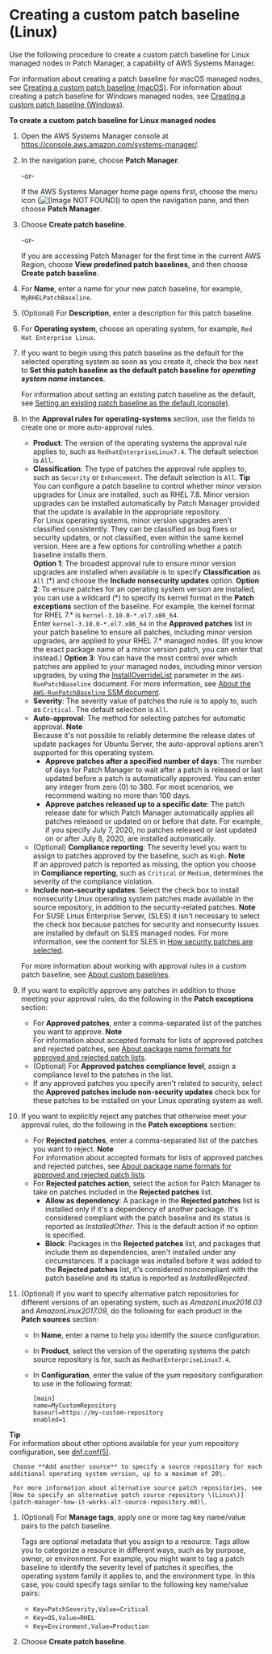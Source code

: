 # Creating a custom patch baseline \(Linux\)<a name="create-baseline-console-linux"></a>

Use the following procedure to create a custom patch baseline for Linux managed nodes in Patch Manager, a capability of AWS Systems Manager\. 

For information about creating a patch baseline for macOS managed nodes, see [Creating a custom patch baseline \(macOS\)](create-baseline-console-macos.md)\. For information about creating a patch baseline for Windows managed nodes, see [Creating a custom patch baseline \(Windows\)](create-baseline-console-windows.md)\.

**To create a custom patch baseline for Linux managed nodes**

1. Open the AWS Systems Manager console at [https://console\.aws\.amazon\.com/systems\-manager/](https://console.aws.amazon.com/systems-manager/)\.

1. In the navigation pane, choose **Patch Manager**\.

   \-or\-

   If the AWS Systems Manager home page opens first, choose the menu icon \(![\[Image NOT FOUND\]](http://docs.aws.amazon.com/systems-manager/latest/userguide/images/menu-icon-small.png)\) to open the navigation pane, and then choose **Patch Manager**\.

1. Choose **Create patch baseline**\.

   \-or\-

   If you are accessing Patch Manager for the first time in the current AWS Region, choose **View predefined patch baselines**, and then choose **Create patch baseline**\.

1. For **Name**, enter a name for your new patch baseline, for example, `MyRHELPatchBaseline`\.

1. \(Optional\) For **Description**, enter a description for this patch baseline\.

1. For **Operating system**, choose an operating system, for example, `Red Hat Enterprise Linux`\.

1. If you want to begin using this patch baseline as the default for the selected operating system as soon as you create it, check the box next to **Set this patch baseline as the default patch baseline for *operating system name* instances**\.

   For information about setting an existing patch baseline as the default, see [Setting an existing patch baseline as the default \(console\)](set-default-patch-baseline.md)\.

1. In the **Approval rules for operating\-systems** section, use the fields to create one or more auto\-approval rules\.
   + **Product**: The version of the operating systems the approval rule applies to, such as `RedhatEnterpriseLinux7.4`\. The default selection is `All`\.
   + **Classification**: The type of patches the approval rule applies to, such as `Security` or `Enhancement`\. The default selection is `All`\. 
**Tip**  
You can configure a patch baseline to control whether minor version upgrades for Linux are installed, such as RHEL 7\.8\. Minor version upgrades can be installed automatically by Patch Manager provided that the update is available in the appropriate repository\.  
For Linux operating systems, minor version upgrades aren't classified consistently\. They can be classified as bug fixes or security updates, or not classified, even within the same kernel version\. Here are a few options for controlling whether a patch baseline installs them\.   
**Option 1**: The broadest approval rule to ensure minor version upgrades are installed when available is to specify **Classification** as `All` \(\*\) and choose the **Include nonsecurity updates** option\.
**Option 2**: To ensure patches for an operating system version are installed, you can use a wildcard \(\*\) to specify its kernel format in the **Patch exceptions** section of the baseline\. For example, the kernel format for RHEL 7\.\* is `kernel-3.10.0-*.el7.x86_64`\.  
Enter `kernel-3.10.0-*.el7.x86_64` in the **Approved patches** list in your patch baseline to ensure all patches, including minor version upgrades, are applied to your RHEL 7\.\* managed nodes\. \(If you know the exact package name of a minor version patch, you can enter that instead\.\)
**Option 3**: You can have the most control over which patches are applied to your managed nodes, including minor version upgrades, by using the [InstallOverrideList](patch-manager-about-aws-runpatchbaseline.md#patch-manager-about-aws-runpatchbaseline-parameters-installoverridelist) parameter in the `AWS-RunPatchBaseline` document\. For more information, see [About the `AWS-RunPatchBaseline` SSM document](patch-manager-about-aws-runpatchbaseline.md)\.
   + **Severity**: The severity value of patches the rule is to apply to, such as `Critical`\. The default selection is `All`\. 
   + **Auto\-approval**: The method for selecting patches for automatic approval\.
**Note**  
Because it's not possible to reliably determine the release dates of update packages for Ubuntu Server, the auto\-approval options aren't supported for this operating system\.
     + **Approve patches after a specified number of days**: The number of days for Patch Manager to wait after a patch is released or last updated before a patch is automatically approved\. You can enter any integer from zero \(0\) to 360\. For most scenarios, we recommend waiting no more than 100 days\.
     + **Approve patches released up to a specific date**: The patch release date for which Patch Manager automatically applies all patches released or updated on or before that date\. For example, if you specify July 7, 2020, no patches released or last updated on or after July 8, 2020, are installed automatically\.
   + \(Optional\) **Compliance reporting**: The severity level you want to assign to patches approved by the baseline, such as `High`\.
**Note**  
If an approved patch is reported as missing, the option you choose in **Compliance reporting**, such as `Critical` or `Medium`, determines the severity of the compliance violation\.
   + **Include non\-security updates**: Select the check box to install nonsecurity Linux operating system patches made available in the source repository, in addition to the security\-related patches\. 
**Note**  
For SUSE Linux Enterprise Server, \(SLES\) it isn't necessary to select the check box because patches for security and nonsecurity issues are installed by default on SLES managed nodes\. For more information, see the content for SLES in [How security patches are selected](patch-manager-how-it-works-selection.md)\.

   For more information about working with approval rules in a custom patch baseline, see [About custom baselines](sysman-patch-baselines.md#patch-manager-baselines-custom)\.

1. If you want to explicitly approve any patches in addition to those meeting your approval rules, do the following in the **Patch exceptions** section:
   + For **Approved patches**, enter a comma\-separated list of the patches you want to approve\.
**Note**  
For information about accepted formats for lists of approved patches and rejected patches, see [About package name formats for approved and rejected patch lists](patch-manager-approved-rejected-package-name-formats.md)\.
   + \(Optional\) For **Approved patches compliance level**, assign a compliance level to the patches in the list\.
   + If any approved patches you specify aren't related to security, select the **Approved patches include non\-security updates** check box for these patches to be installed on your Linux operating system as well\.

1. If you want to explicitly reject any patches that otherwise meet your approval rules, do the following in the **Patch exceptions** section:
   + For **Rejected patches**, enter a comma\-separated list of the patches you want to reject\.
**Note**  
For information about accepted formats for lists of approved patches and rejected patches, see [About package name formats for approved and rejected patch lists](patch-manager-approved-rejected-package-name-formats.md)\.
   + For **Rejected patches action**, select the action for Patch Manager to take on patches included in the **Rejected patches** list\.
     + **Allow as dependency**: A package in the **Rejected patches** list is installed only if it's a dependency of another package\. It's considered compliant with the patch baseline and its status is reported as *InstalledOther*\. This is the default action if no option is specified\.
     + **Block**: Packages in the **Rejected patches** list, and packages that include them as dependencies, aren't installed under any circumstances\. If a package was installed before it was added to the **Rejected patches** list, it's considered noncompliant with the patch baseline and its status is reported as *InstalledRejected*\.

1. \(Optional\) If you want to specify alternative patch repositories for different versions of an operating system, such as *AmazonLinux2016\.03* and *AmazonLinux2017\.09*, do the following for each product in the **Patch sources** section:
   + In **Name**, enter a name to help you identify the source configuration\.
   + In **Product**, select the version of the operating systems the patch source repository is for, such as `RedhatEnterpriseLinux7.4`\.
   + In **Configuration**, enter the value of the yum repository configuration to use in the following format:

     ```
     [main]
     name=MyCustomRepository
     baseurl=https://my-custom-repository
     enabled=1
     ```
**Tip**  
For information about other options available for your yum repository configuration, see [dnf\.conf\(5\)](https://man7.org/linux/man-pages/man5/dnf.conf.5.html)\.

     Choose **Add another source** to specify a source repository for each additional operating system version, up to a maximum of 20\.

     For more information about alternative source patch repositories, see [How to specify an alternative patch source repository \(Linux\)](patch-manager-how-it-works-alt-source-repository.md)\.

1. \(Optional\) For **Manage tags**, apply one or more tag key name/value pairs to the patch baseline\.

   Tags are optional metadata that you assign to a resource\. Tags allow you to categorize a resource in different ways, such as by purpose, owner, or environment\. For example, you might want to tag a patch baseline to identify the severity level of patches it specifies, the operating system family it applies to, and the environment type\. In this case, you could specify tags similar to the following key name/value pairs:
   + `Key=PatchSeverity,Value=Critical`
   + `Key=OS,Value=RHEL`
   + `Key=Environment,Value=Production`

1. Choose **Create patch baseline**\.